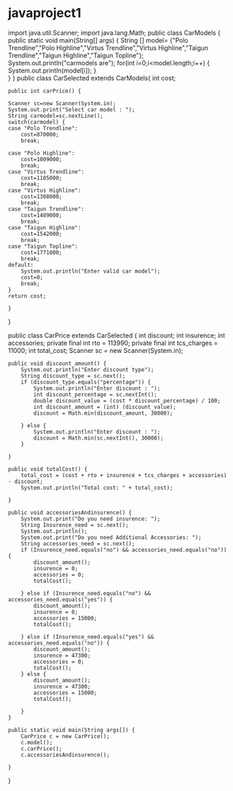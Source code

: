 # javaproject1
import java.util.Scanner;
import java.lang.Math;
public class CarModels {
    public static void main(String[] args) {
        String [] model= {"Polo Trendline","Polo Highline","Virtus Trendline","Virtus Highline","Taigun Trendline","Taigun Highline","Taigun Topline"};
		System.out.println("carmodels are");
        for(int i=0;i<model.length;i++)
		{
			System.out.println(model[i]);
        }	
    }
}
public class CarSelected  extends CarModels{
	int cost;
	
	public int carPrice() {
		
	Scanner sc=new Scanner(System.in);
	System.out.print("Select car model : ");
	String carmodel=sc.nextLine();
	switch(carmodel) {
	case "Polo Trendline":
		cost=870000;
		break;
	
	case "Polo Highline":
		cost=1009000;
		break;
	case "Virtus Trendline":
		cost=1105000;
		break;
	case "Virtus Highline":
		cost=1308000;
		break;
	case "Taigun Trendline":
		cost=1489000;
		break;
	case "Taigun Highline":
		cost=1542000;
		break;
	case "Taigun Topline":
		cost=1771000;
		break;
	default:
		System.out.println("Enter valid car model");
		cost=0;
		break;
	}
	return cost;
	
	}    
}

public class CarPrice extends CarSelected {
	int discount;
	int insurence;
	int accessories;
	private final int rto = 113990;
	private final int tcs_charges = 11000;
	int total_cost;
	Scanner sc = new Scanner(System.in);

	public void discount_amount() {
		System.out.println("Enter discount type");
		String discount_type = sc.next();
		if (discount_type.equals("percentage")) {
			System.out.println("Enter discount : ");
			int discount_percentage = sc.nextInt();
			double discount_value = (cost * discount_percentage) / 100;
			int discount_amount = (int) (discount_value);
			discount = Math.min(discount_amount, 30000);

		} else {
			System.out.println("Enter discount : ");
			discount = Math.min(sc.nextInt(), 30000);
		}

	}

	public void totalCost() {
		total_cost = (cost + rto + insurence + tcs_charges + accessories) - discount;
		System.out.println("Total cost: " + total_cost);

	}

	public void accessoriesAndinsurence() {
		System.out.print("Do you need insurence: ");
		String Insurence_need = sc.next();
		System.out.println();
		System.out.print("Do you need Additional Accessories: ");
		String accessories_need = sc.next();
		if (Insurence_need.equals("no") && accessories_need.equals("no")) {
			discount_amount();
			insurence = 0;
			accessories = 0;
			totalCost();

		} else if (Insurence_need.equals("no") && accessories_need.equals("yes")) {
			discount_amount();
			insurence = 0;
			accessories = 15000;
			totalCost();

		} else if (Insurence_need.equals("yes") && accessories_need.equals("no")) {
			discount_amount();
			insurence = 47300;
			accessories = 0;
			totalCost();
		} else {
			discount_amount();
			insurence = 47300;
			accessories = 15000;
			totalCost();

		}
	}

	public static void main(String args[]) {
		CarPrice c = new CarPrice();
		c.model();
		c.carPrice();
		c.accessoriesAndinsurence();

	}

}
